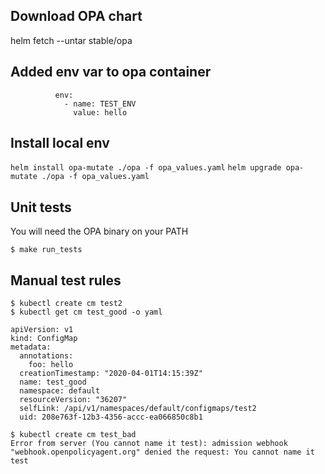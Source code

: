 
## Download OPA chart
helm fetch --untar stable/opa

## Added env var to opa container
```
          env:
            - name: TEST_ENV
              value: hello
```

## Install local env
`helm install opa-mutate ./opa -f opa_values.yaml`
`helm upgrade opa-mutate ./opa -f opa_values.yaml`

## Unit tests
You will need the OPA binary on your PATH

`$ make run_tests`

## Manual test rules
```
$ kubectl create cm test2
$ kubectl get cm test_good -o yaml

apiVersion: v1
kind: ConfigMap
metadata:
  annotations:
    foo: hello
  creationTimestamp: "2020-04-01T14:15:39Z"
  name: test_good
  namespace: default
  resourceVersion: "36207"
  selfLink: /api/v1/namespaces/default/configmaps/test2
  uid: 208e763f-12b3-4356-accc-ea066850c8b1

```

```
$ kubectl create cm test_bad
Error from server (You cannot name it test): admission webhook "webhook.openpolicyagent.org" denied the request: You cannot name it test
```

